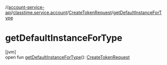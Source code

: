 //[account-service-api](../../../index.md)/[classtime.service.account](../index.md)/[CreateTokenRequest](index.md)/[getDefaultInstanceForType](get-default-instance-for-type.md)

# getDefaultInstanceForType

[jvm]\
open fun [getDefaultInstanceForType](get-default-instance-for-type.md)(): [CreateTokenRequest](index.md)
